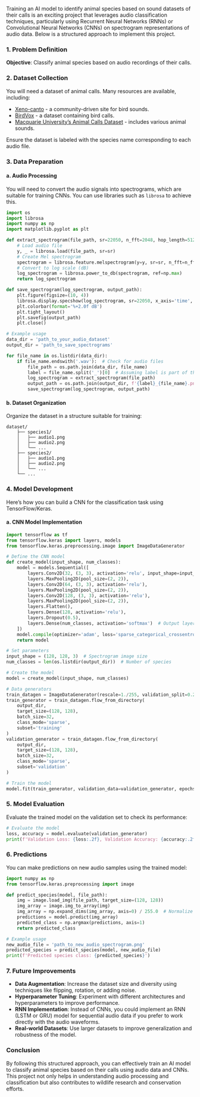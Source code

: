Training an AI model to identify animal species based on sound datasets of their calls is an exciting project that leverages audio classification techniques, particularly using Recurrent Neural Networks (RNNs) or Convolutional Neural Networks (CNNs) on spectrogram representations of audio data. Below is a structured approach to implement this project.

### 1. Problem Definition

**Objective**: Classify animal species based on audio recordings of their calls.

### 2. Dataset Collection

You will need a dataset of animal calls. Many resources are available, including:

- [Xeno-canto](https://www.xeno-canto.org/) - a community-driven site for bird sounds.
- [BirdVox](https://www.birdvox.com/) - a dataset containing bird calls.
- [Macquarie University’s Animal Calls Dataset](https://www.macquarie.com.au) - includes various animal sounds.

Ensure the dataset is labeled with the species name corresponding to each audio file.

### 3. Data Preparation

#### a. Audio Processing

You will need to convert the audio signals into spectrograms, which are suitable for training CNNs. You can use libraries such as `librosa` to achieve this.

```python
import os
import librosa
import numpy as np
import matplotlib.pyplot as plt

def extract_spectrogram(file_path, sr=22050, n_fft=2048, hop_length=512, n_mels=128):
    # Load audio file
    y, _ = librosa.load(file_path, sr=sr)
    # Create Mel spectrogram
    spectrogram = librosa.feature.melspectrogram(y=y, sr=sr, n_fft=n_fft, hop_length=hop_length, n_mels=n_mels)
    # Convert to log scale (dB)
    log_spectrogram = librosa.power_to_db(spectrogram, ref=np.max)
    return log_spectrogram

def save_spectrogram(log_spectrogram, output_path):
    plt.figure(figsize=(10, 4))
    librosa.display.specshow(log_spectrogram, sr=22050, x_axis='time', y_axis='mel', cmap='viridis')
    plt.colorbar(format='%+2.0f dB')
    plt.tight_layout()
    plt.savefig(output_path)
    plt.close()

# Example usage
data_dir = 'path_to_your_audio_dataset'
output_dir = 'path_to_save_spectrograms'

for file_name in os.listdir(data_dir):
    if file_name.endswith('.wav'):  # Check for audio files
        file_path = os.path.join(data_dir, file_name)
        label = file_name.split('_')[0]  # Assuming label is part of the filename
        log_spectrogram = extract_spectrogram(file_path)
        output_path = os.path.join(output_dir, f'{label}_{file_name}.png')
        save_spectrogram(log_spectrogram, output_path)
```

#### b. Dataset Organization

Organize the dataset in a structure suitable for training:

```
dataset/
    ├── species1/
    │   ├── audio1.png
    │   ├── audio2.png
    │   └── ...
    ├── species2/
    │   ├── audio1.png
    │   ├── audio2.png
    │   └── ...
    └── ...
```

### 4. Model Development

Here’s how you can build a CNN for the classification task using TensorFlow/Keras.

#### a. CNN Model Implementation

```python
import tensorflow as tf
from tensorflow.keras import layers, models
from tensorflow.keras.preprocessing.image import ImageDataGenerator

# Define the CNN model
def create_model(input_shape, num_classes):
    model = models.Sequential([
        layers.Conv2D(32, (3, 3), activation='relu', input_shape=input_shape),
        layers.MaxPooling2D(pool_size=(2, 2)),
        layers.Conv2D(64, (3, 3), activation='relu'),
        layers.MaxPooling2D(pool_size=(2, 2)),
        layers.Conv2D(128, (3, 3), activation='relu'),
        layers.MaxPooling2D(pool_size=(2, 2)),
        layers.Flatten(),
        layers.Dense(128, activation='relu'),
        layers.Dropout(0.5),
        layers.Dense(num_classes, activation='softmax')  # Output layer
    ])
    model.compile(optimizer='adam', loss='sparse_categorical_crossentropy', metrics=['accuracy'])
    return model

# Set parameters
input_shape = (128, 128, 3)  # Spectrogram image size
num_classes = len(os.listdir(output_dir))  # Number of species

# Create the model
model = create_model(input_shape, num_classes)

# Data generators
train_datagen = ImageDataGenerator(rescale=1./255, validation_split=0.2)
train_generator = train_datagen.flow_from_directory(
    output_dir,
    target_size=(128, 128),
    batch_size=32,
    class_mode='sparse',
    subset='training'
)
validation_generator = train_datagen.flow_from_directory(
    output_dir,
    target_size=(128, 128),
    batch_size=32,
    class_mode='sparse',
    subset='validation'
)

# Train the model
model.fit(train_generator, validation_data=validation_generator, epochs=50)
```

### 5. Model Evaluation

Evaluate the trained model on the validation set to check its performance:

```python
# Evaluate the model
loss, accuracy = model.evaluate(validation_generator)
print(f'Validation Loss: {loss:.2f}, Validation Accuracy: {accuracy:.2f}')
```

### 6. Predictions

You can make predictions on new audio samples using the trained model:

```python
import numpy as np
from tensorflow.keras.preprocessing import image

def predict_species(model, file_path):
    img = image.load_img(file_path, target_size=(128, 128))
    img_array = image.img_to_array(img)
    img_array = np.expand_dims(img_array, axis=0) / 255.0  # Normalize
    predictions = model.predict(img_array)
    predicted_class = np.argmax(predictions, axis=1)
    return predicted_class

# Example usage
new_audio_file = 'path_to_new_audio_spectrogram.png'
predicted_species = predict_species(model, new_audio_file)
print(f'Predicted species class: {predicted_species}')
```

### 7. Future Improvements

- **Data Augmentation**: Increase the dataset size and diversity using techniques like flipping, rotation, or adding noise.
- **Hyperparameter Tuning**: Experiment with different architectures and hyperparameters to improve performance.
- **RNN Implementation**: Instead of CNNs, you could implement an RNN (LSTM or GRU) model for sequential audio data if you prefer to work directly with the audio waveforms.
- **Real-world Datasets**: Use larger datasets to improve generalization and robustness of the model.

### Conclusion

By following this structured approach, you can effectively train an AI model to classify animal species based on their calls using audio data and CNNs. This project not only helps in understanding audio processing and classification but also contributes to wildlife research and conservation efforts.
